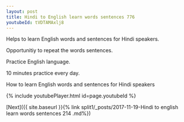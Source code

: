 ```yaml
---
layout: post
title: Hindi to English learn words sentences 776 
youtubeId: tVDTAMAxlj8
---
```

 
 
Helps to learn English words and sentences for Hindi speakers.

Opportunitiy to repeat the words sentences. 

Practice English language. 
 
10 minutes practice every day. 
 
How to learn English words and sentences for Hindi speakers 
 
{% include youtubePlayer.html id=page.youtubeId %}
 
 
[Next]({{ site.baseurl }}{% link  split1/_posts/2017-11-19-Hindi to english learn words sentences 214 .md%})
 
